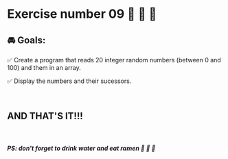 # **Exercise number 09** :metal: :metal: :metal:

## :oncoming_automobile: **Goals**:  

:white_check_mark: Create a program that reads 20 integer random numbers (between 0 and 100) and them in an array.

:white_check_mark: Display the numbers and their sucessors.

<br>

## AND THAT'S IT!!!

<br>

##### ***PS: don't forget to drink water and eat ramen*** :ramen: :ramen: :ramen: